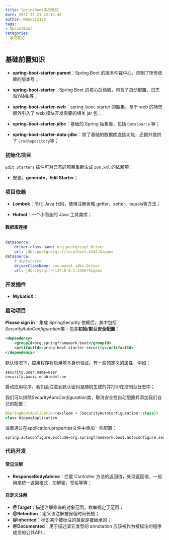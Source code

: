 ```yaml
---
title: SprintBoot实战笔记
date: 2022-12-21 22:12:43
author: Mahoo12138
tags: 
- SprintBoot
categories:
- 学习笔记
---
```



## 基础前置知识

+ **spring-boot-starter-parent**：Spring Boot 的版本仲裁中心，控制了所有依赖的版本号；
+ **spring-boot-starter**：Spring Boot 的核心启动器，包含了自动配置、日志和YAML等；

+ **spring-boot-starter-web**：spring-boot-starter 的超集，基于 web 的场景额外引入了 web 模块开发需要的相关 jar 包；

+ **spring-boot-starter-jdbc**：基础的 Spring 抽象类，包括 `DataSource` 等；

+ **spring-boot-starter-data-jdbc**：除了基础的数据库连接功能，还额外提供了 `CrudRepository`等；

### 初始化项目

`Edit Starters` 插件可对已有的项目重新生成 `pom.xml` 的依赖项：

+ 安装，**generate**，**Edit Starter**；

### 项目依赖

+ **Lombok**：简化 Java 代码，使用注解省略 getter、setter、equals等方法；

+ **Hutool**：一个小而全的 Java 工具类库；

#### 数据库连接

```xml
```



```yaml
datasource:
    driver-class-name: org.postgresql.Driver
    url: jdbc:postgresql://localhost:5432/hippus
datasource:
	# deprecated
    driverClassName: com.mysql.jdbc.Driver
    url: jdbc:mysql://127.0.0.1:3306/hippus
```



### 开发插件

+ **MybatisX**：

### 启动项目

**Please sign in**：集成 SpringSecurity 依赖后，其中包括*SecurityAutoConfiguration*类 - 包含**初始/默认安全配置**：

```xml
<dependency>
    <groupId>org.springframework.boot</groupId>
    <artifactId>spring-boot-starter-security</artifactId>
</dependency>
```

默认情况下，应用程序将启用基本身份验证。有一些预定义的属性，例如：

```
security.user.name=user
security.basic.enabled=true
```

启动应用程序，我们会注意到默认密码是随机生成的并打印在控制台日志中；

我们可以排除*SecurityAutoConfiguration*类，取消安全性自动配置并添加我们自己的配置：

```kotlin
@SpringBootApplication(exclude = [SecurityAutoConfiguration::class])
class HippusApplication
```

或者通过在application.properties文件中添加一些配置：

```
spring.autoconfigure.exclude=org.springframework.boot.autoconfigure.security.SecurityAutoConfiguration
```

### 代码开发

#### 常见注解

+ **ResponseBodyAdvice**：拦截 Controller 方法的返回值，处理返回值，一般用来统一返回格式，加解密，签名等等；



#### 自定义注解

+ **@Target**：描述注解修饰的对象范围，枚举规定了范围；
+ **@Retention**：定义该注解被保留时间长短；
+ **@Inherited**：标识某个被标注的类型是被继承的；
+ **@Documented**：用于描述其它类型的 annotation 应该被作为被标注的程序成员的公共API；
